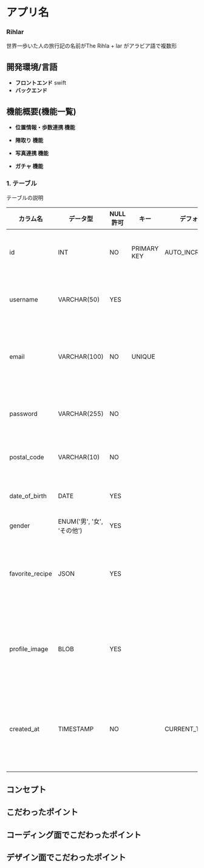 # アプリ名
### Rihlar
世界一歩いた人の旅行記の名前がThe Rihla + lar がアラビア語で複数形

## 開発環境/言語
- **フロントエンド**
    swift
- **バックエンド**
    
  
## 機能概要(機能一覧)
- **位置情報・歩数連携 機能**  
    
- **陣取り 機能**  
    
- **写真連携 機能**  
    
- **ガチャ 機能**  
    

### 1. テーブル
テーブルの説明

| カラム名         | データ型          | NULL許可 | キー        | デフォルト値           | 説明               |
|------------------|-------------------|----------|-------------|------------------------|--------------------|
| id               | INT               | NO       | PRIMARY KEY | AUTO_INCREMENT         | ユーザーID          |
| username         | VARCHAR(50)       | YES      |             |                        | ユーザー名          |
| email            | VARCHAR(100)      | NO       | UNIQUE      |                        | メールアドレス      |
| password         | VARCHAR(255)      | NO       |             |                        | パスワード          |
| postal_code      | VARCHAR(10)       | NO       |             |                        | 郵便番号            |
| date_of_birth    | DATE              | YES      |             |                        | 生年月日            |
| gender           | ENUM('男', '女', 'その他') | YES |           |                        | 性別               |
| favorite_recipe  | JSON              | YES      |             |                        | 好きなレシピ情報    |
| profile_image    | BLOB              | YES      |             |                        | プロフィール画像    |
| created_at       | TIMESTAMP         | NO       |             | CURRENT_TIMESTAMP      | アカウント作成日時  |


## コンセプト

## こだわったポイント

## コーディング面でこだわったポイント

## デザイン面でこだわったポイント
